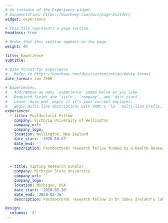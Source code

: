 ```yaml
---
# An instance of the Experience widget.
# Documentation: https://wowchemy.com/docs/page-builder/
widget: experience

# This file represents a page section.
headless: true

# Order that this section appears on the page.
weight: 40

title: Experience
subtitle:

# Date format for experience
#   Refer to https://wowchemy.com/docs/customization/#date-format
date_format: Jan 2006

# Experiences.
#   Add/remove as many `experience` items below as you like.
#   Required fields are `title`, `company`, and `date_start`.
#   Leave `date_end` empty if it's your current employer.
#   Begin multi-line descriptions with YAML's `|2-` multi-line prefix.
experience:
  - title: Postdoctoral Fellow
    company: Victoria University of Wellington
    company_url: ''
    company_logo:
    location: Wellington, New Zealand
    date_start: '2020-03-02'
    date_end: ''
    description: Postdoctoral research fellow funded by a Health Research Council Pacific Health Research Postdoctoral Fellowship in Dr Janet Pitman's lab.
        

        
  - title: Visting Research Scholar
    company: Michigan State University
    company_url: ''
    company_logo:
    location: Michigan, USA
    date_start: '2018-02-26'
    date_end: '2020-02-26'
    description: Postdoctoral research fellow in Dr James Ireland's lab

design:
  columns: '2'
---
```


